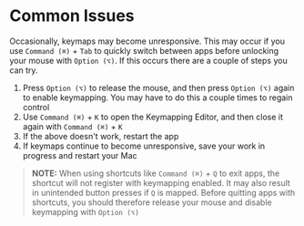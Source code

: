 # Common Issues

Occasionally, keymaps may become unresponsive. This may occur if you use `Command (⌘)` + `Tab` to quickly switch between apps before unlocking your mouse with `Option (⌥)`. If this occurs there are a couple of steps you can try.

1. Press `Option (⌥)` to release the mouse, and then press `Option (⌥)`  again to enable keymapping. You may have to do this a couple times to regain control
2. Use `Command (⌘)` + `K` to open the Keymapping Editor, and then close it again with `Command (⌘)` + `K`
3. If the above doesn't work, restart the app
4. If keymaps continue to become unresponsive, save your work in progress and restart your Mac

> __NOTE:__ When using shortcuts like `Command (⌘)` + `Q` to exit apps, the shortcut will not register with keymapping enabled. It may also result in unintended button presses if `Q` is mapped. Before quitting apps with shortcuts, you should therefore release your mouse and disable keymapping with `Option (⌥)`
